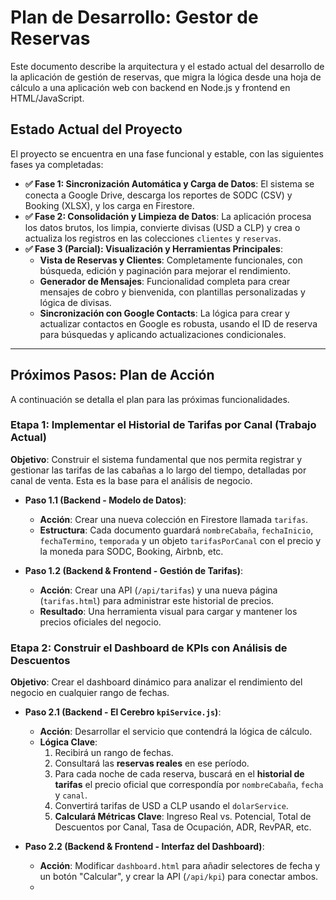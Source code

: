 # Plan de Desarrollo: Gestor de Reservas

Este documento describe la arquitectura y el estado actual del desarrollo de la aplicación de gestión de reservas, que migra la lógica desde una hoja de cálculo a una aplicación web con backend en Node.js y frontend en HTML/JavaScript.

## Estado Actual del Proyecto

El proyecto se encuentra en una fase funcional y estable, con las siguientes fases ya completadas:

* **✅ Fase 1: Sincronización Automática y Carga de Datos**: El sistema se conecta a Google Drive, descarga los reportes de SODC (CSV) y Booking (XLSX), y los carga en Firestore.
* **✅ Fase 2: Consolidación y Limpieza de Datos**: La aplicación procesa los datos brutos, los limpia, convierte divisas (USD a CLP) y crea o actualiza los registros en las colecciones `clientes` y `reservas`.
* **✅ Fase 3 (Parcial): Visualización y Herramientas Principales**:
    * **Vista de Reservas y Clientes**: Completamente funcionales, con búsqueda, edición y paginación para mejorar el rendimiento.
    * **Generador de Mensajes**: Funcionalidad completa para crear mensajes de cobro y bienvenida, con plantillas personalizadas y lógica de divisas.
    * **Sincronización con Google Contacts**: La lógica para crear y actualizar contactos en Google es robusta, usando el ID de reserva para búsquedas y aplicando actualizaciones condicionales.

---

## Próximos Pasos: Plan de Acción

A continuación se detalla el plan para las próximas funcionalidades.

### Etapa 1: Implementar el Historial de Tarifas por Canal (Trabajo Actual)

**Objetivo**: Construir el sistema fundamental que nos permita registrar y gestionar las tarifas de las cabañas a lo largo del tiempo, detalladas por canal de venta. Esta es la base para el análisis de negocio.

* **Paso 1.1 (Backend - Modelo de Datos)**:
    * **Acción**: Crear una nueva colección en Firestore llamada `tarifas`.
    * **Estructura**: Cada documento guardará `nombreCabaña`, `fechaInicio`, `fechaTermino`, `temporada` y un objeto `tarifasPorCanal` con el precio y la moneda para SODC, Booking, Airbnb, etc.

* **Paso 1.2 (Backend & Frontend - Gestión de Tarifas)**:
    * **Acción**: Crear una API (`/api/tarifas`) y una nueva página (`tarifas.html`) para administrar este historial de precios.
    * **Resultado**: Una herramienta visual para cargar y mantener los precios oficiales del negocio.

### Etapa 2: Construir el Dashboard de KPIs con Análisis de Descuentos

**Objetivo**: Crear el dashboard dinámico para analizar el rendimiento del negocio en cualquier rango de fechas.

* **Paso 2.1 (Backend - El Cerebro `kpiService.js`)**:
    * **Acción**: Desarrollar el servicio que contendrá la lógica de cálculo.
    * **Lógica Clave**:
        1.  Recibirá un rango de fechas.
        2.  Consultará las **reservas reales** en ese período.
        3.  Para cada noche de cada reserva, buscará en el **historial de tarifas** el precio oficial que correspondía por `nombreCabaña`, `fecha` y `canal`.
        4.  Convertirá tarifas de USD a CLP usando el `dolarService`.
        5.  **Calculará Métricas Clave**: Ingreso Real vs. Potencial, Total de Descuentos por Canal, Tasa de Ocupación, ADR, RevPAR, etc.

* **Paso 2.2 (Backend & Frontend - Interfaz del Dashboard)**:
    * **Acción**: Modificar `dashboard.html` para añadir selectores de fecha y un botón "Calcular", y crear la API (`/api/kpi`) para conectar ambos.
    *
